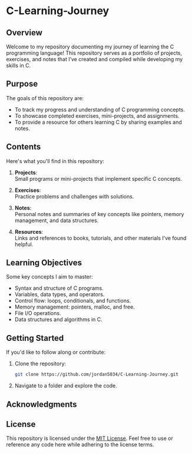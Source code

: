 # C-Learning-Journey

## Overview
Welcome to my repository documenting my journey of learning the C programming language! This repository serves as a portfolio of projects, exercises, and notes that I’ve created and compiled while developing my skills in C.

## Purpose
The goals of this repository are:
- To track my progress and understanding of C programming concepts.
- To showcase completed exercises, mini-projects, and assignments.
- To provide a resource for others learning C by sharing examples and notes.

## Contents
Here's what you'll find in this repository:

1. **Projects**:  
   Small programs or mini-projects that implement specific C concepts.

2. **Exercises**:  
   Practice problems and challenges with solutions.

3. **Notes**:  
   Personal notes and summaries of key concepts like pointers, memory management, and data structures.

4. **Resources**:  
   Links and references to books, tutorials, and other materials I’ve found helpful.

## Learning Objectives
Some key concepts I aim to master:
- Syntax and structure of C programs.
- Variables, data types, and operators.
- Control flow: loops, conditionals, and functions.
- Memory management: pointers, malloc, and free.
- File I/O operations.
- Data structures and algorithms in C.

## Getting Started
If you'd like to follow along or contribute:

1. Clone the repository:  
   ```bash
   git clone https://github.com/jordan5034/C-Learning-Journey.git
   ```

2. Navigate to a folder and explore the code.

## Acknowledgments


## License
This repository is licensed under the [MIT License](https://opensource.org/licenses/MIT). Feel free to use or reference any code here while adhering to the license terms.
